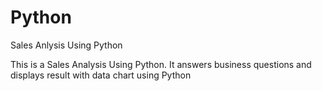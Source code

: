 # Python
Sales Anlysis Using Python

This is a Sales Analysis Using Python.
It answers business questions and displays result with data chart using Python

